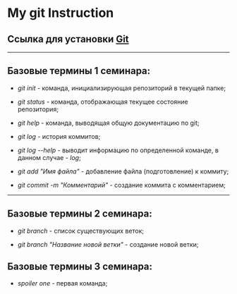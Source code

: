 # My git Instruction

## Ссылка для установки [**Git**](https://git-scm.com/download/win)

---

## Базовые термины 1 семинара:

* *git init* - команда, инициализирующая репозиторий в текущей папке;

* *git status* - команда, отображающая текущее состояние репозитория;

* *git help* - команда, выводящая общую документацию по git;

* *git log* - история коммитов;

* *git log --help* - выводит информацию по определенной команде, в данном случае - *log*;

* *git add "Имя файла"* - добавление файла (подготовление) к коммиту;

* *git commit -m "Комментарий"* - создание коммита с комментарием;

---

## Базовые термины 2 семинара:

* *git branch* - список существующих веток;

* *git branch "Название новой ветки"* - создание новой ветки;

## Базовые термины 3 семинара:

* *spoiler one* - первая команда;
